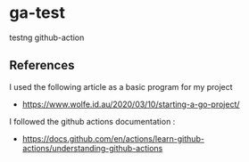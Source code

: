 # ga-test
testng github-action

## References

I used the following article as a basic program for my project
* https://www.wolfe.id.au/2020/03/10/starting-a-go-project/

I followed the github actions documentation : 
* https://docs.github.com/en/actions/learn-github-actions/understanding-github-actions
